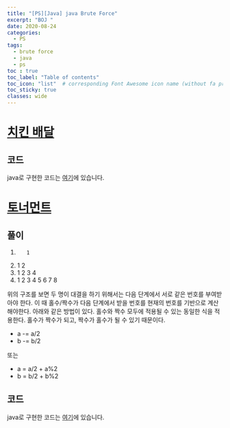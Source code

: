 ```yaml
---
title: "[PS][Java] java Brute Force"
excerpt: "BOJ "
date: 2020-08-24
categories:
  - PS
tags:
  - brute force
  - java
  - ps
toc : true
toc_label: "Table of contents"
toc_icon: "list"  # corresponding Font Awesome icon name (without fa prefix)
toc_sticky: true
classes: wide  
---
```


# [치킨 배달](boj.kr/15686)
## 코드
java로 구현한 코드는 [여기](https://gist.github.com/niklasjang/02c607f0be1920db1cff387f7255ddf2)에 있습니다.  

# [토너먼트](boj.kr/1057)
## 풀이
1.        1
1.    1       2
1.  1   2   3   4
1. 1 2 3 4 5 6 7 8

위의 구조를 보면 두 명이 대결을 하기 위해서는 다음 단계에서 서로 같은 번호를 부여받아야 한다. 이 때 홀수/짝수가 다음 단계에서 받을 번호를 현재의 번호를 기반으로 계산해야한다. 아래와 같은 방법이 있다. 홀수와 짝수 모두에 적용될 수 있는 동일한 식을 적용한다. 홀수가 짝수가 되고, 짝수가 홀수가 될 수 있기 때문이다.      

- a -= a/2
- b -= b/2

또는  
- a = a/2 + a%2
- b = b/2 + b%2
## 코드
java로 구현한 코드는 [여기](https://gist.github.com/niklasjang/9279831bc1419cdd16b9ecb73598c249)에 있습니다.  
